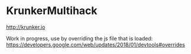 # KrunkerMultihack
http://krunker.io

Work in progress, use by overriding the js file that is loaded: https://developers.google.com/web/updates/2018/01/devtools#overrides
